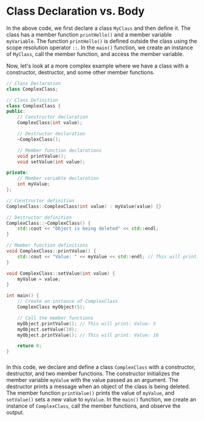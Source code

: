 # Class Declaration vs. Body
In the above code, we first declare a class `MyClass` and then define it. The class has a member function `printHello()` and a member variable `myVariable`. The function `printHello()` is defined outside the class using the scope resolution operator `::`. In the `main()` function, we create an instance of `MyClass`, call the member function, and access the member variable.

Now, let's look at a more complex example where we have a class with a constructor, destructor, and some other member functions.

```cpp
// Class Declaration
class ComplexClass;

// Class Definition
class ComplexClass {
public:
    // Constructor declaration
    ComplexClass(int value);

    // Destructor declaration
    ~ComplexClass();

    // Member function declarations
    void printValue();
    void setValue(int value);

private:
    // Member variable declaration
    int myValue;
};

// Constructor definition
ComplexClass::ComplexClass(int value) : myValue(value) {}

// Destructor definition
ComplexClass::~ComplexClass() {
    std::cout << "Object is being deleted" << std::endl;
}

// Member function definitions
void ComplexClass::printValue() {
    std::cout << "Value: " << myValue << std::endl; // This will print: Value: <value>
}

void ComplexClass::setValue(int value) {
    myValue = value;
}

int main() {
    // Create an instance of ComplexClass
    ComplexClass myObject(5);

    // Call the member functions
    myObject.printValue(); // This will print: Value: 5
    myObject.setValue(10);
    myObject.printValue(); // This will print: Value: 10

    return 0;
}
```
#####

In this code, we declare and define a class `ComplexClass` with a constructor, destructor, and two member functions. The constructor initializes the member variable `myValue` with the value passed as an argument. The destructor prints a message when an object of the class is being deleted. The member function `printValue()` prints the value of `myValue`, and `setValue()` sets a new value to `myValue`. In the `main()` function, we create an instance of `ComplexClass`, call the member functions, and observe the output.